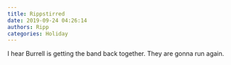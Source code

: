 ```yaml
---
title: Rippstirred
date: 2019-09-24 04:26:14
authors: Ripp
categories: Holiday
---
```


 I hear Burrell is getting the band back together. They are gonna run again.